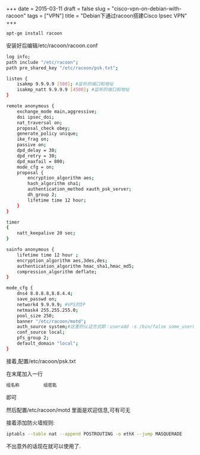 +++
date = 2015-03-11
draft = false
slug = "cisco-vpn-on-debian-with-racoon"
tags = ["VPN"]
title = "Debian下通过racoon搭建Cisco Ipsec VPN"
+++

```bash
apt-ge install racoon
```
安装好后编辑/etc/racoon/racoon.conf

```bash
log info;
path include "/etc/racoon";
path pre_shared_key "/etc/racoon/psk.txt";

listen {
    isakmp 9.9.9.9 [500]; #监听的端口和地址
    isakmp_natt 9.9.9.9 [4500]; #监听的端口和地址
}

remote anonymous {
    exchange_mode main,aggressive;
    doi ipsec_doi;
    nat_traversal on;
    proposal_check obey;
    generate_policy unique;
    ike_frag on;
    passive on;
    dpd_delay = 30;
    dpd_retry = 30;
    dpd_maxfail = 800;
    mode_cfg = on;
    proposal {
        encryption_algorithm aes;
        hash_algorithm sha1;
        authentication_method xauth_psk_server;
        dh_group 2;
        lifetime time 12 hour;
    }
}

timer
{
    natt_keepalive 20 sec;
}

sainfo anonymous {
    lifetime time 12 hour ;
    encryption_algorithm aes,3des,des;
    authentication_algorithm hmac_sha1,hmac_md5;
    compression_algorithm deflate;
}

mode_cfg {
    dns4 8.8.8.8,8.8.4.4;
    save_passwd on;
    network4 9.9.9.9; #VPS的IP
    netmask4 255.255.255.0;
    pool_size 250;
    banner "/etc/racoon/motd";
    auth_source system;#这里的认证方式即：useradd -s /bin/false some_username和passwd some_username)
    conf_source local;
    pfs_group 2;
    default_domain "local";
}
```
接着,配置/etc/racoon/psk.txt

在末尾加入一行
```bash
组名称         组密匙
```
即可

然后配置/etc/racoon/motd
里面是欢迎信息,可有可无

接着添加防火墙规则:
```bash
iptabls --table nat --append POSTROUTING -o ethX --jump MASQUERADE
```
不出意外的话现在就可以使用了.